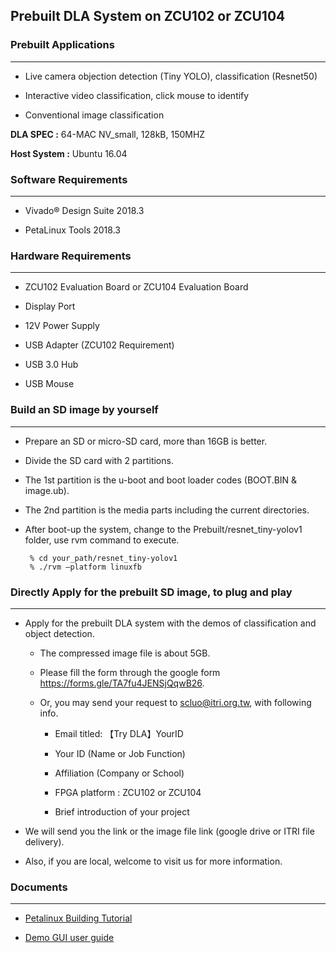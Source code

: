 ## Prebuilt DLA System on ZCU102 or ZCU104


### Prebuilt Applications
------------------

*  Live camera objection detection (Tiny YOLO), classification (Resnet50)

*  Interactive video classification, click mouse to identify

*  Conventional image classification


**DLA SPEC :** 64-MAC NV_small, 128kB, 150MHZ

**Host System :** Ubuntu 16.04

### Software Requirements
--------------------------

*  Vivado&reg; Design Suite 2018.3

*  PetaLinux Tools 2018.3

### Hardware Requirements
--------------------------

*  ZCU102 Evaluation Board or ZCU104 Evaluation Board

*  Display Port

*  12V Power Supply

*  USB Adapter (ZCU102 Requirement)

*  USB 3.0 Hub

*  USB Mouse

### Build an SD image by yourself
----------

* Prepare an SD or micro-SD card, more than 16GB is better.
* Divide the SD card with 2 partitions.
* The 1st partition is the u-boot and boot loader codes (BOOT.BIN & image.ub).
* The 2nd partition is the media parts including the current directories.
* After boot-up the system, change to the Prebuilt/resnet_tiny-yolov1 folder, use rvm command to execute.

       % cd your_path/resnet_tiny-yolov1
       % ./rvm –platform linuxfb
 

### Directly Apply for the prebuilt SD image, to plug and play
-------------------------------------------

*  Apply for the prebuilt DLA system with the demos of classification and object detection.

    * The compressed image file is about 5GB.

    * Please fill the form through the google form https://forms.gle/TA7fu4JENSjQqwB26.

    * Or, you may send your request to scluo@itri.org.tw, with following info.

      *  Email titled: 【Try DLA】YourID 

      *  Your ID  (Name or Job Function)

      *  Affiliation (Company or School) 

      *  FPGA platform : ZCU102 or ZCU104 

      *  Brief introduction of your project

  *  We will send you the link or the image file link (google drive or ITRI file delivery).

  *  Also, if you are local, welcome to visit us for more information.


### Documents
----------

*  [Petalinux Building Tutorial](./doc/Petalinux%20Tutorial/petalinux_tutorial.pdf)

*  [Demo GUI user guide](./doc/Demo%20Start!/Demo%20Start.pdf)
